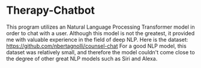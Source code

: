 # Therapy-Chatbot
This program utilizes an Natural Language Processing Transformer model in order to chat with a user. 
Although this model is not the greatest, it provided me with valuable experience in the field of deep NLP.
Here is the dataset: https://github.com/nbertagnolli/counsel-chat
For a good NLP model, this dataset was relatively small, and therefore the model couldn't come close to the degree of other great NLP models such as Siri and Alexa.
